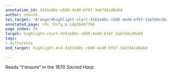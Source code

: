 ```yaml
---
annotation_id: 4161e88c-c680-4e40-bf6f-3abfd4cd8a6d
author: rdunn5
tei_target: "#range(#highlight-start-4161e88c-c680-4e40-bf6f-3abfd4cd8a6d, #highlight-end-4161e88c-c680-4e40-bf6f-3abfd4cd8a6d)"
annotated_page: rdx_r8sfg.p.idp26497760
page_index: 39
target: highlight-start-4161e88c-c680-4e40-bf6f-3abfd4cd8a6d
tags:
- difference
end_target: highlight-end-4161e88c-c680-4e40-bf6f-3abfd4cd8a6d

---
```

Reads "t'ensure" in the 1870 *Sacred Harp*.